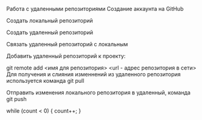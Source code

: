 Работа с удаленными репозиториями
Создание аккаунта на GitHub

Создать локальный репозиторий

Создать удаленный репозиторий

Связать удаленный репозиторий с локальным

Добавить удаленный репозиторий к проекту:

git remote add <имя для репозитория> <url - адрес репозитория в сети>
Для получения и слияния изменнений из удаленного репозитория используется команда git pull

Отправить изменения локального репозитория в удаленный, команда git push

while (count < 0)
{
    count++;
    }
